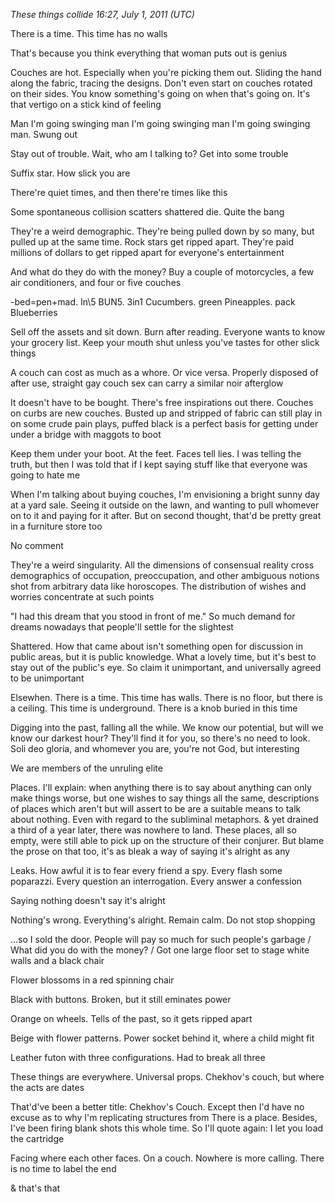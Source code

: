 *These things collide 16:27, July 1, 2011 (UTC)*

There is a time. This time has no walls

That's because you think everything that woman puts out is genius

Couches are hot. Especially when you're picking them out. Sliding the hand along the fabric, tracing the designs. Don't even start on couches rotated on their sides. You know something's going on when that's going on. It's that vertigo on a stick kind of feeling

Man I'm going swinging man I'm going swinging man I'm going swinging man. Swung out

Stay out of trouble. Wait, who am I talking to? Get into some trouble

Suffix star. How slick you are

There're quiet times, and then there're times like this

Some spontaneous collision scatters shattered die. Quite the bang

They're a weird demographic. They're being pulled down by so many, but pulled up at the same time. Rock stars get ripped apart. They're paid millions of dollars to get ripped apart for everyone's entertainment

And what do they do with the money? Buy a couple of motorcycles, a few air conditioners, and four or five couches

-bed=pen+mad. In\5 BUN5. 3in1 Cucumbers. green Pineapples. pack Blueberries

Sell off the assets and sit down. Burn after reading. Everyone wants to know your grocery list. Keep your mouth shut unless you've tastes for other slick things

A couch can cost as much as a whore. Or vice versa. Properly disposed of after use, straight gay couch sex can carry a similar noir afterglow

It doesn't have to be bought. There's free inspirations out there. Couches on curbs are new couches. Busted up and stripped of fabric can still play in on some crude pain plays, puffed black is a perfect basis for getting under under a bridge with maggots to boot

Keep them under your boot. At the feet. Faces tell lies. I was telling the truth, but then I was told that if I kept saying stuff like that everyone was going to hate me

When I'm talking about buying couches, I'm envisioning a bright sunny day at a yard sale. Seeing it outside on the lawn, and wanting to pull whomever on to it and paying for it after. But on second thought, that'd be pretty great in a furniture store too

No comment

They're a weird singularity. All the dimensions of consensual reality cross demographics of occupation, preoccupation, and other ambiguous notions shot from arbitrary data like horoscopes. The distribution of wishes and worries concentrate at such points

"I had this dream that you stood in front of me." So much demand for dreams nowadays that people'll settle for the slightest

Shattered. How that came about isn't something open for discussion in public areas, but it is public knowledge. What a lovely time, but it's best to stay out of the public's eye. So claim it unimportant, and universally agreed to be unimportant

Elsewhen. There is a time. This time has walls. There is no floor, but there is a ceiling. This time is underground. There is a knob buried in this time

Digging into the past, falling all the while. We know our potential, but will we know our darkest hour? They'll find it for you, so there's no need to look. Soli deo gloria, and whomever you are, you're not God, but interesting

We are members of the unruling elite

Places. I'll explain: when anything there is to say about anything can only make things worse, but one wishes to say things all the same, descriptions of places which aren't but will assert to be are a suitable means to talk about nothing. Even with regard to the subliminal metaphors. & yet drained a third of a year later, there was nowhere to land. These places, all so empty, were still able to pick up on the structure of their conjurer. But blame the prose on that too, it's as bleak a way of saying it's alright as any

Leaks. How awful it is to fear every friend a spy. Every flash some poparazzi. Every question an interrogation. Every answer a confession

Saying nothing doesn't say it's alright

Nothing's wrong. Everything's alright. Remain calm. Do not stop shopping

...so I sold the door. People will pay so much for such people's garbage / What did you do with the money? / Got one large floor set to stage white walls and a black chair

Flower blossoms in a red spinning chair

Black with buttons. Broken, but it still eminates power

Orange on wheels. Tells of the past, so it gets ripped apart

Beige with flower patterns. Power socket behind it, where a child might fit

Leather futon with three configurations. Had to break all three

These things are everywhere. Universal props. Chekhov's couch, but where the acts are dates

That'd've been a better title: Chekhov's Couch. Except then I'd have no excuse as to why I'm replicating structures from There is a place. Besides, I've been firing blank shots this whole time. So I'll quote again: I let you load the cartridge

Facing where each other faces. On a couch. Nowhere is more calling. There is no time to label the end

& that's that

